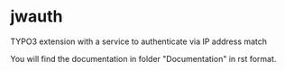 # jwauth
TYPO3 extension with a service to authenticate via IP address match

You will find the documentation in folder "Documentation" in rst format.